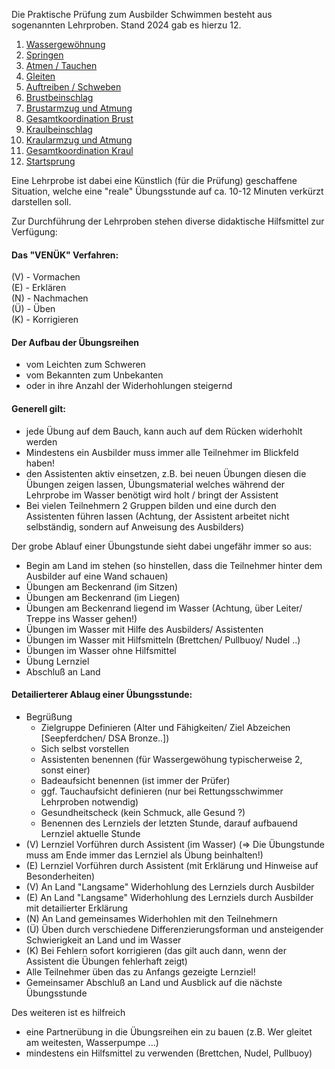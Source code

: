 Die Praktische Prüfung zum Ausbilder Schwimmen besteht aus sogenannten Lehrproben.
Stand 2024 gab es hierzu 12.
1. [Wassergewöhnung](Lehrprobe_Wassergewoehung.md)
2. [Springen](Lehrprobe_Springen.md)
3. [Atmen / Tauchen](Lehrprobe_AtmenTauchen.md)
4. [Gleiten](Lehrprobe_Gleiten.md)
5. [Auftreiben / Schweben](Lehrprobe_AuftreibenSchweben.md)
6. [Brustbeinschlag](Lehrprobe_Brustbeinschlag.md)
7. [Brustarmzug und Atmung](Lehrprobe_BrustarmzugUndAtmung.md)
8. [Gesamtkoordination Brust](Lehrprobe_GesamtkoordinationBrust.md)
9. [Kraulbeinschlag](Lehrprobe_Kraulbeinschlage.md)
10. [Kraularmzug und Atmung](Lehrprobe_KraularmzugUndAtmung.md)
11. [Gesamtkoordination Kraul](Lehrprobe_GesamtkoordinationKraul.md)
12. [Startsprung](Lehrprobe_Startsprung.md)

Eine Lehrprobe ist dabei eine Künstlich (für die Prüfung) geschaffene Situation, welche eine "reale" Übungsstunde auf ca. 10-12 Minuten verkürzt darstellen soll.

Zur Durchführung der Lehrproben stehen diverse didaktische Hilfsmittel zur Verfügung:

#### Das "VENÜK" Verfahren:

(V) - Vormachen <br>
(E) - Erklären <br>
(N) - Nachmachen <br>
(Ü) - Üben <br>
(K) - Korrigieren

#### Der Aufbau der Übungsreihen

- vom Leichten zum Schweren
- vom Bekannten zum Unbekanten 
- oder in ihre Anzahl der Widerhohlungen steigernd


#### Generell gilt:
- jede Übung auf dem Bauch, kann auch auf dem Rücken widerhohlt werden
- Mindestens ein Ausbilder muss immer alle Teilnehmer im Blickfeld haben!
- den Assistenten aktiv einsetzen, z.B. bei neuen Übungen diesen die Übungen zeigen lassen, Übungsmaterial welches während der Lehrprobe im Wasser benötigt wird holt / bringt der Assistent
- Bei vielen Teilnehmern 2 Gruppen bilden und eine durch den Assistenten führen lassen (Achtung, der Assistent arbeitet nicht selbständig, sondern auf Anweisung des Ausbilders)

Der grobe Ablauf einer Übungstunde sieht dabei ungefähr immer so aus:
- Begin am Land im stehen (so hinstellen, dass die Teilnehmer hinter dem Ausbilder auf eine Wand schauen)
- Übungen am Beckenrand (im Sitzen)
- Übungen am Beckenrand (im Liegen)
- Übungen am Beckenrand liegend im Wasser (Achtung, über Leiter/ Treppe ins Wasser gehen!)
- Übungen im Wasser mit Hilfe des Ausbilders/ Assistenten
- Übungen im Wasser mit Hilfsmitteln (Brettchen/ Pullbuoy/ Nudel ..)
- Übungen im Wasser ohne Hilfsmittel
- Übung Lernziel
- Abschluß an Land 

#### Detailierterer Ablaug einer Übungsstunde:

- Begrüßung
  - Zielgruppe Definieren (Alter und Fähigkeiten/ Ziel Abzeichen [Seepferdchen/ DSA Bronze..])
  - Sich selbst vorstellen
  - Assistenten benennen (für Wassergewöhung typischerweise 2, sonst einer)
  - Badeaufsicht benennen (ist immer der Prüfer)
  - ggf. Tauchaufsicht definieren (nur bei Rettungsschwimmer Lehrproben notwendig)
  - Gesundheitscheck (kein Schmuck, alle Gesund ?)
  - Benennen des Lernziels der letzten Stunde, darauf aufbauend Lernziel aktuelle Stunde
- (V) Lernziel Vorführen durch Assistent (im Wasser) (=> Die Übungstunde muss am Ende immer das Lernziel als Übung beinhalten!)
- (E) Lernziel Vorführen durch Assistent (mit Erklärung und Hinweise auf Besonderheiten)
- (V) An Land "Langsame" Widerhohlung des Lernziels durch Ausbilder
- (E) An Land "Langsame" Widerhohlung des Lernziels durch Ausbilder mit detailierter Erklärung
- (N) An Land gemeinsames Widerhohlen mit den Teilnehmern 
- (Ü) Üben durch verschiedene Differenzierungsforman und ansteigender Schwierigkeit an Land und im Wasser
- (K) Bei Fehlern sofort korrigieren (das gilt auch dann, wenn der Assistent die Übungen fehlerhaft zeigt)
- Alle Teilnehmer üben das zu Anfangs gezeigte Lernziel!
- Gemeinsamer Abschluß an Land und Ausblick auf die nächste Übungsstunde
  
Des weiteren ist es hilfreich
- eine Partnerübung in die Übungsreihen ein zu bauen (z.B. Wer gleitet am weitesten, Wasserpumpe ...)
- mindestens ein Hilfsmittel zu verwenden (Brettchen, Nudel, Pullbuoy)
